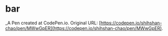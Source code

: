 # bar
 _A Pen created at CodePen.io. Original URL: [https://codepen.io/shihshan-chao/pen/MWwGpER](https://codepen.io/shihshan-chao/pen/MWwGpER).

 